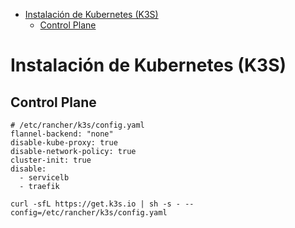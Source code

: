 * [Instalación de Kubernetes (K3S)](#id10)
  * [Control Plane](#id11)

# Instalación de Kubernetes (K3S) <div id='id10' />


## Control Plane <div id='id11' />

```
# /etc/rancher/k3s/config.yaml
flannel-backend: "none"
disable-kube-proxy: true
disable-network-policy: true
cluster-init: true
disable:
  - servicelb
  - traefik

curl -sfL https://get.k3s.io | sh -s - --config=/etc/rancher/k3s/config.yaml
```
